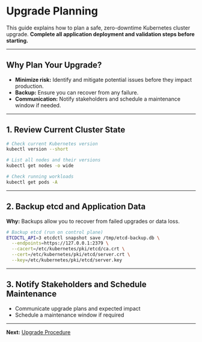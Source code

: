 # Upgrade Planning

This guide explains how to plan a safe, zero-downtime Kubernetes cluster upgrade. **Complete all application deployment and validation steps before starting.**

---

## Why Plan Your Upgrade?
- **Minimize risk:** Identify and mitigate potential issues before they impact production.
- **Backup:** Ensure you can recover from any failure.
- **Communication:** Notify stakeholders and schedule a maintenance window if needed.

---

## 1. Review Current Cluster State

```sh
# Check current Kubernetes version
kubectl version --short

# List all nodes and their versions
kubectl get nodes -o wide

# Check running workloads
kubectl get pods -A
```

---

## 2. Backup etcd and Application Data

**Why:** Backups allow you to recover from failed upgrades or data loss.

```sh
# Backup etcd (run on control plane)
ETCDCTL_API=3 etcdctl snapshot save /tmp/etcd-backup.db \
  --endpoints=https://127.0.0.1:2379 \
  --cacert=/etc/kubernetes/pki/etcd/ca.crt \
  --cert=/etc/kubernetes/pki/etcd/server.crt \
  --key=/etc/kubernetes/pki/etcd/server.key
```

---

## 3. Notify Stakeholders and Schedule Maintenance
- Communicate upgrade plans and expected impact
- Schedule a maintenance window if required

---

**Next:** [Upgrade Procedure](upgrade-procedure.md)
